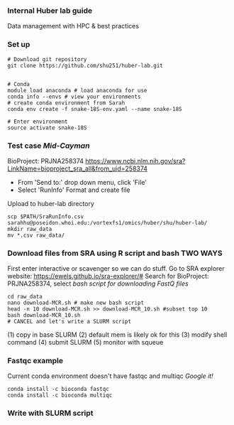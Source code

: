 ### Internal Huber lab guide
Data management with HPC & best practices


### Set up
```
# Download git repository
git clone https://github.com/shu251/huber-lab.git


# Conda
module load anaconda # load anaconda for use
conda info --envs # view your environments
# create conda environment from Sarah
conda env create -f snake-18S-env.yaml --name snake-18S 

# Enter environment
source activate snake-18S

```

### Test case _Mid-Cayman_
BioProject: PRJNA258374
https://www.ncbi.nlm.nih.gov/sra?LinkName=bioproject_sra_all&from_uid=258374
* From 'Send to:' drop down menu, click 'File'
* Select 'RunInfo' Format and create file

Upload to huber-lab directory
```
scp $PATH/SraRunInfo.csv sarahhu@poseidon.whoi.edu:/vortexfs1/omics/huber/shu/huber-lab/
mkdir raw_data
mv *.csv raw_data/
```

### Download files from SRA using R script and bash **TWO WAYS**

First enter interactive or scavenger so we can do stuff. Go to SRA explorer website: https://ewels.github.io/sra-explorer/#
Search for BioProject: PRJNA258374, select *bash script for downloading FastQ files*

```
cd raw_data
nano download-MCR.sh # make new bash script
head -n 10 download-MCR.sh >> download-MCR_10.sh #subset top 10
bash download-MCR_10.sh
# CANCEL and let's write a SLURM script
```

(1) copy in base SLURM
(2) default mem is likely ok for this
(3) modify shell command
(4) submit SLURM
(5) monitor with squeue


### Fastqc example
Current conda environment doesn't have fastqc and multiqc
_Google it!_

```
conda install -c bioconda fastqc
conda install -c bioconda multiqc 
```



### Write with SLURM script
